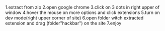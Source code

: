1.extract from zip
2.open google chrome
3.click on 3 dots in right upper of window
4.hover the mouse on more options and click extensions
5.turn on dev mode(right upper corner of site)
6.open folder witch extracted extension and drag (folder"hackbar") on the site
7.enjoy
